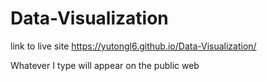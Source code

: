 # Data-Visualization

link to live site https://yutongl6.github.io/Data-Visualization/

Whatever I type will appear on the public web
